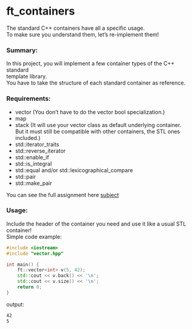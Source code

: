 # ft_containers
The standard C++ containers have all a specific usage.  
To make sure you understand them, let’s re-implement them!

### Summary:
In this project, you will implement a few container types of the C++ standard  
template library.  
You have to take the structure of each standard container as reference.  

### Requirements:
* vector (You don’t have to do the vector bool specialization.)
* map
* stack (It will use your vector class as default underlying container.  
  But it must still be compatible with other containers, the STL ones included.)
* std::iterator_traits
* std::reverse_iterator
* std::enable_if
* std::is_integral
* std::equal and/or std::lexicographical_compare
* std::pair
* std::make_pair

You can see the full assignment here [subject](https://github.com/cbridget42/ft_containers/blob/main/subject/en.subject.pdf)

### Usage:
Include the header of the container you need and use it like a usual STL container!  
Simple code example:
```c++
#include <iostream>
#include "vector.hpp"

int main() {
	ft::vector<int> v(5, 42);
	std::cout << v.back() << '\n';
	std::cout << v.size() << '\n';
	return 0;
}
```
output:
```bash
42
5
```